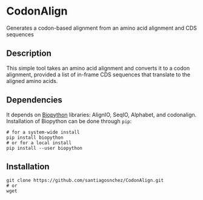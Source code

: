 # CodonAlign
Generates a codon-based alignment from an amino acid alignment and CDS sequences

## Description

This simple tool takes an amino acid alignment and converts it to a codon alignment,
provided a list of in-frame CDS sequences that translate to the aligned amino acids.

## Dependencies

It depends on [Biopython](https://biopython.org/) libraries: AlignIO, SeqIO, Alphabet, and codonalign.
Installation of Biopython can be done through `pip`:

    # for a system-wide install
    pip install biopython
    # or for a local install
    pip install --user biopython

## Installation

    git clone https://github.com/santiagosnchez/CodonAlign.git
    # or 
    wget 
